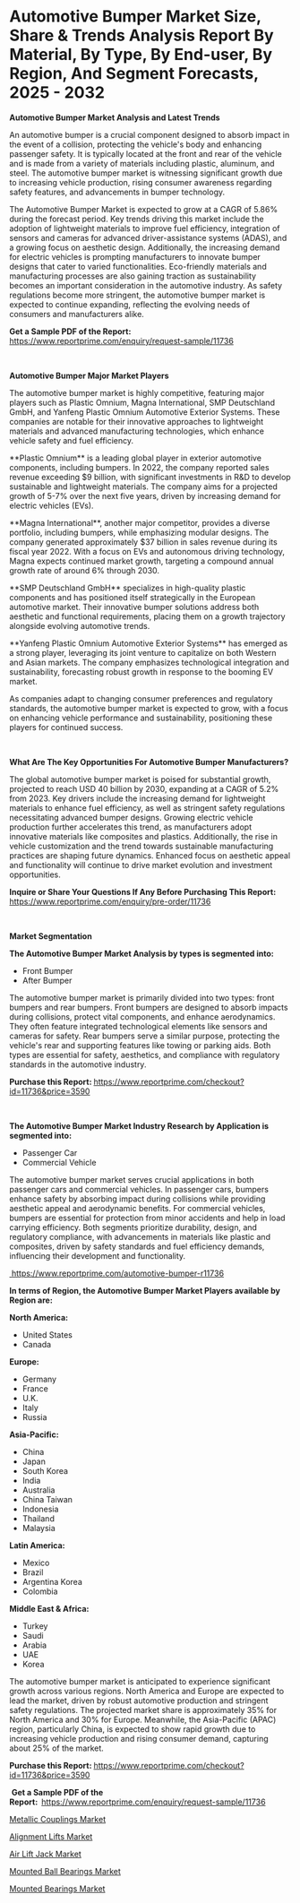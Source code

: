 <p><h1>Automotive Bumper Market Size, Share & Trends Analysis Report By Material, By Type, By End-user, By Region, And Segment Forecasts, 2025 - 2032</h1></p><p><strong>Automotive Bumper Market Analysis and Latest Trends</strong></p>
<p><p>An automotive bumper is a crucial component designed to absorb impact in the event of a collision, protecting the vehicle's body and enhancing passenger safety. It is typically located at the front and rear of the vehicle and is made from a variety of materials including plastic, aluminum, and steel. The automotive bumper market is witnessing significant growth due to increasing vehicle production, rising consumer awareness regarding safety features, and advancements in bumper technology.</p><p>The Automotive Bumper Market is expected to grow at a CAGR of 5.86% during the forecast period. Key trends driving this market include the adoption of lightweight materials to improve fuel efficiency, integration of sensors and cameras for advanced driver-assistance systems (ADAS), and a growing focus on aesthetic design. Additionally, the increasing demand for electric vehicles is prompting manufacturers to innovate bumper designs that cater to varied functionalities. Eco-friendly materials and manufacturing processes are also gaining traction as sustainability becomes an important consideration in the automotive industry. As safety regulations become more stringent, the automotive bumper market is expected to continue expanding, reflecting the evolving needs of consumers and manufacturers alike.</p></p>
<p><strong>Get a Sample PDF of the Report:&nbsp;</strong> <a href="https://www.reportprime.com/enquiry/request-sample/11736?utm_campaign=2034&utm_medium=2&utm_source=Github&utm_content=ia&utm_term=17032025&utm_id=automotive-bumper">https://www.reportprime.com/enquiry/request-sample/11736</a></p>
<p>&nbsp;</p>
<p><strong>Automotive Bumper Major Market Players</strong></p>
<p><p>The automotive bumper market is highly competitive, featuring major players such as Plastic Omnium, Magna International, SMP Deutschland GmbH, and Yanfeng Plastic Omnium Automotive Exterior Systems. These companies are notable for their innovative approaches to lightweight materials and advanced manufacturing technologies, which enhance vehicle safety and fuel efficiency.</p><p>**Plastic Omnium** is a leading global player in exterior automotive components, including bumpers. In 2022, the company reported sales revenue exceeding $9 billion, with significant investments in R&D to develop sustainable and lightweight materials. The company aims for a projected growth of 5-7% over the next five years, driven by increasing demand for electric vehicles (EVs).</p><p>**Magna International**, another major competitor, provides a diverse portfolio, including bumpers, while emphasizing modular designs. The company generated approximately $37 billion in sales revenue during its fiscal year 2022. With a focus on EVs and autonomous driving technology, Magna expects continued market growth, targeting a compound annual growth rate of around 6% through 2030.</p><p>**SMP Deutschland GmbH** specializes in high-quality plastic components and has positioned itself strategically in the European automotive market. Their innovative bumper solutions address both aesthetic and functional requirements, placing them on a growth trajectory alongside evolving automotive trends.</p><p>**Yanfeng Plastic Omnium Automotive Exterior Systems** has emerged as a strong player, leveraging its joint venture to capitalize on both Western and Asian markets. The company emphasizes technological integration and sustainability, forecasting robust growth in response to the booming EV market.</p><p>As companies adapt to changing consumer preferences and regulatory standards, the automotive bumper market is expected to grow, with a focus on enhancing vehicle performance and sustainability, positioning these players for continued success.</p></p>
<p>&nbsp;</p>
<p><strong>What Are The Key Opportunities For Automotive Bumper Manufacturers?</strong></p>
<p><p>The global automotive bumper market is poised for substantial growth, projected to reach USD 40 billion by 2030, expanding at a CAGR of 5.2% from 2023. Key drivers include the increasing demand for lightweight materials to enhance fuel efficiency, as well as stringent safety regulations necessitating advanced bumper designs. Growing electric vehicle production further accelerates this trend, as manufacturers adopt innovative materials like composites and plastics. Additionally, the rise in vehicle customization and the trend towards sustainable manufacturing practices are shaping future dynamics. Enhanced focus on aesthetic appeal and functionality will continue to drive market evolution and investment opportunities.</p></p>
<p><strong>Inquire or Share Your Questions If Any Before Purchasing This Report:</strong> <a href="https://www.reportprime.com/enquiry/pre-order/11736?utm_campaign=2034&utm_medium=2&utm_source=Github&utm_content=ia&utm_term=17032025&utm_id=automotive-bumper">https://www.reportprime.com/enquiry/pre-order/11736</a></p>
<p>&nbsp;</p>
<p><strong>Market Segmentation</strong></p>
<p><strong>The Automotive Bumper Market Analysis by types is segmented into:</strong></p>
<p><ul><li>Front Bumper</li><li>After Bumper</li></ul></p>
<p><p>The automotive bumper market is primarily divided into two types: front bumpers and rear bumpers. Front bumpers are designed to absorb impacts during collisions, protect vital components, and enhance aerodynamics. They often feature integrated technological elements like sensors and cameras for safety. Rear bumpers serve a similar purpose, protecting the vehicle's rear and supporting features like towing or parking aids. Both types are essential for safety, aesthetics, and compliance with regulatory standards in the automotive industry.</p></p>
<p><strong>Purchase this Report:&nbsp;</strong><a href="https://www.reportprime.com/checkout?id=11736&price=3590&utm_campaign=2034&utm_medium=2&utm_source=Github&utm_content=ia&utm_term=17032025&utm_id=automotive-bumper">https://www.reportprime.com/checkout?id=11736&price=3590</a></p>
<p>&nbsp;</p>
<p><strong>The Automotive Bumper Market Industry Research by Application is segmented into:</strong></p>
<p><ul><li>Passenger Car</li><li>Commercial Vehicle</li></ul></p>
<p><p>The automotive bumper market serves crucial applications in both passenger cars and commercial vehicles. In passenger cars, bumpers enhance safety by absorbing impact during collisions while providing aesthetic appeal and aerodynamic benefits. For commercial vehicles, bumpers are essential for protection from minor accidents and help in load carrying efficiency. Both segments prioritize durability, design, and regulatory compliance, with advancements in materials like plastic and composites, driven by safety standards and fuel efficiency demands, influencing their development and functionality.</p></p>
<p><a href="https://www.reportprime.com/automotive-bumper-r11736?utm_campaign=2034&utm_medium=2&utm_source=Github&utm_content=ia&utm_term=17032025&utm_id=automotive-bumper">&nbsp;https://www.reportprime.com/automotive-bumper-r11736</a></p>
<p><strong>In terms of Region, the Automotive Bumper Market Players available by Region are:</strong></p>
<p>
    <p> <strong> North America: </strong>
        <ul>
            <li>United States</li>
            <li>Canada</li>
        </ul>
        </p> 
    <p> <strong> Europe: </strong>
        <ul>
            <li>Germany</li>
            <li>France</li>
            <li>U.K.</li>
            <li>Italy</li>
            <li>Russia</li>
        </ul>
        </p> 
    <p> <strong> Asia-Pacific: </strong>
        <ul>
            <li>China</li>
            <li>Japan</li>
            <li>South Korea</li>
            <li>India</li>
            <li>Australia</li>
            <li>China Taiwan</li>
            <li>Indonesia</li>
            <li>Thailand</li>
            <li>Malaysia</li>
        </ul>
        </p> 
    <p> <strong> Latin America: </strong>
        <ul>
            <li>Mexico</li>
            <li>Brazil</li>
            <li>Argentina Korea</li>
            <li>Colombia</li>
        </ul>
        </p> 
    <p> <strong> Middle East & Africa: </strong>
        <ul>
            <li>Turkey</li>
            <li>Saudi</li>
            <li>Arabia</li>
            <li>UAE</li>
            <li>Korea</li>
        </ul>
    </p>
    </p>
<p><p>The automotive bumper market is anticipated to experience significant growth across various regions. North America and Europe are expected to lead the market, driven by robust automotive production and stringent safety regulations. The projected market share is approximately 35% for North America and 30% for Europe. Meanwhile, the Asia-Pacific (APAC) region, particularly China, is expected to show rapid growth due to increasing vehicle production and rising consumer demand, capturing about 25% of the market.</p></p>
<p><strong>Purchase this Report: </strong><a href="https://www.reportprime.com/checkout?id=11736&price=3590&utm_campaign=2034&utm_medium=2&utm_source=Github&utm_content=ia&utm_term=17032025&utm_id=automotive-bumper">https://www.reportprime.com/checkout?id=11736&price=3590</a></p>
<p>&nbsp;<strong>Get a Sample PDF of the Report:&nbsp;&nbsp;</strong><a href="https://www.reportprime.com/enquiry/request-sample/11736?utm_campaign=2034&utm_medium=2&utm_source=Github&utm_content=ia&utm_term=17032025&utm_id=automotive-bumper">https://www.reportprime.com/enquiry/request-sample/11736</a></p>
<p><strong></strong></p>
<p><p><a href="https://www.linkedin.com/pulse/latest-trends-metallic-couplings-market-strong-growth-competition-791tc?utm_campaign=2034&utm_medium=2&utm_source=Github&utm_content=ia&utm_term=17032025&utm_id=automotive-bumper">Metallic Couplings Market</a></p><p><a href="https://github.com/yosenadhler/Market-Research-Report-List-1/blob/main/alignment-lifts-market.md?utm_campaign=2034&utm_medium=2&utm_source=Github&utm_content=ia&utm_term=17032025&utm_id=automotive-bumper">Alignment Lifts Market</a></p><p><a href="https://github.com/achilekirwan/Market-Research-Report-List-1/blob/main/air-lift-jack-market.md?utm_campaign=2034&utm_medium=2&utm_source=Github&utm_content=ia&utm_term=17032025&utm_id=automotive-bumper">Air Lift Jack Market</a></p><p><a href="https://www.linkedin.com/pulse/whats-driving-mounted-ball-bearings-market-cagr-48-expected-ebfpc?utm_campaign=2034&utm_medium=2&utm_source=Github&utm_content=ia&utm_term=17032025&utm_id=automotive-bumper">Mounted Ball Bearings Market</a></p><p><a href="https://www.linkedin.com/pulse/data-global-mounted-bearings-markets-share-size-growth-qp3ec?utm_campaign=2034&utm_medium=2&utm_source=Github&utm_content=ia&utm_term=17032025&utm_id=automotive-bumper">Mounted Bearings Market</a></p></p>